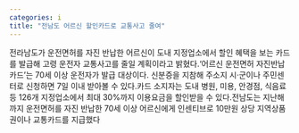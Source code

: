 ```yaml
---
categories: i
title: "전남도 어르신 할인카드로 교통사고 줄여"
---
```

전라남도가 운전면허를 자진 반납한 어르신이 도내 지정업소에서 할인 혜택을 보는 카드를 발급해 고령 운전자 교통사고를 줄일 계획이라고 밝혔다.‘어르신 운전면허 자진반납 카드’는 70세 이상 운전자가 발급 대상이다. 신분증을 지참해 주소지 시·군이나 주민센터로 신청하면 7일 이내 받아볼 수 있다.카드 소지자는 도내 병원, 미용, 안경점, 식음료 등 126개 지정업소에서 최대 30%까지 이용요금을 할인받을 수 있다.전남도는 지난해까지 운전면허를 자진 반납한 70세 이상 어르신에게 인센티브로 10만원 상당 지역상품권이나 교통카드를 지급했다